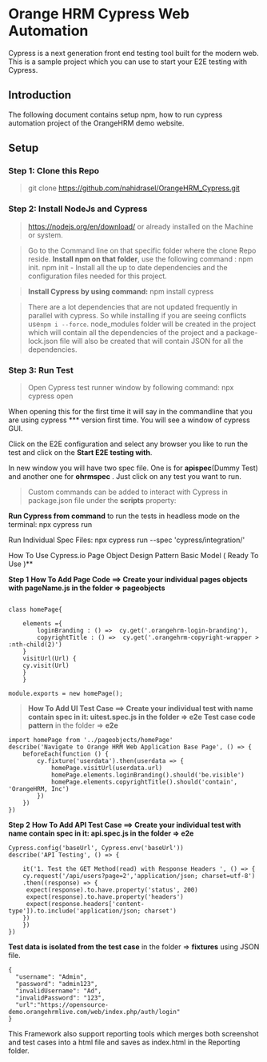 # Orange HRM Cypress Web Automation
Cypress is a next generation front end testing tool built for the modern web. This is a sample project which you can use to start your E2E testing with Cypress.
## Introduction
The following document contains setup npm, how to run cypress automation project of the OrangeHRM demo website.
## Setup
### Step 1: Clone this Repo 
> git clone https://github.com/nahidrasel/OrangeHRM_Cypress.git

### Step 2: Install NodeJs and Cypress
> https://nodejs.org/en/download/ or already installed on the Machine or system.

> Go to the Command line on that specific folder where the clone Repo reside. **Install npm on that folder**, use the following command : npm init.
npm init - Install all the up to date dependencies and the configuration files needed for this project.

> **Install Cypress by using command:**
npm install cypress

> There are a lot dependencies that are not updated frequently in parallel with cypress. So while installing if you are seeing conflicts use`npm i --force`.
node_modules folder will be created in the project which will contain all the dependencies of the project and a package-lock.json file will also be created that will contain JSON for all the dependencies.

### Step 3: Run Test

> Open Cypress test runner window by following command:
npx cypress open

When opening this for the first time it will say in the commandline that you are using cypress *** version first time. You will see a window of cypress GUI.

Click on the E2E configuration and select any browser you like to run the test and click on the **Start E2E testing with**.

In new window you will have two spec file. One is for **apispec**(Dummy Test) and another one for **ohrmspec** . Just click on any test you want to run.

> Custom commands can be added to interact with Cypress in package.json file under the **scripts** property:

**Run Cypress from command** to run the tests in headless mode on the terminal:
npx cypress run 

Run Individual Spec Files:
npx cypress run --spec 'cypress/integration/<path to spec file>'


How To Use Cypress.io Page Object Design Pattern Basic Model ( Ready To Use )**

**Step 1**
**How To Add Page Code ==> Create your individual pages objects with pageName.js in the folder => pageobjects**

```

class homePage{

    elements ={
        loginBranding : () =>  cy.get('.orangehrm-login-branding'),
        copyrightTitle : () =>  cy.get('.orangehrm-copyright-wrapper > :nth-child(2)')
    }
    visitUrl(Url) {
    cy.visit(Url)
    }
    }

module.exports = new homePage();

```
> **How To Add UI Test Case ==> Create your individual test with name contain spec in it:  uitest.spec.js in the folder =>  e2e**
**Test case code pattern** in the folder =>  **e2e**
```
import homePage from '../pageobjects/homePage'
describe('Navigate to Orange HRM Web Application Base Page', () => {
    beforeEach(function () {
        cy.fixture('userdata').then(userdata => {
            homePage.visitUrl(userdata.url)
            homePage.elements.loginBranding().should('be.visible')
            homePage.elements.copyrightTitle().should('contain', 'OrangeHRM, Inc')
        })
    })
})

```
**Step 2** 
**How To Add API Test Case ==> Create your individual test with name contain spec in it:  api.spec.js in the folder =>  e2e**

```
Cypress.config('baseUrl', Cypress.env('baseUrl'))
describe('API Testing', () => {

    it('1. Test the GET Method(read) with Response Headers ', () => {
    cy.request('/api/users?page=2','application/json; charset=utf-8')
    .then((response) => {
     expect(response).to.have.property('status', 200)
     expect(response).to.have.property('headers')
     expect(response.headers['content-type']).to.include('application/json; charset')
    })
    })
})

```
 
 **Test data is isolated from the test case** in the folder  => **fixtures** using JSON file.

``` 
{
  "username": "Admin",
  "password": "admin123",
  "invalidUsername": "Ad",
  "invalidPassword": "123",
  "url":"https://opensource-demo.orangehrmlive.com/web/index.php/auth/login"
}

```
This Framework also support reporting tools which merges both screenshot and test cases into a html file and saves as index.html in the Reporting folder.
